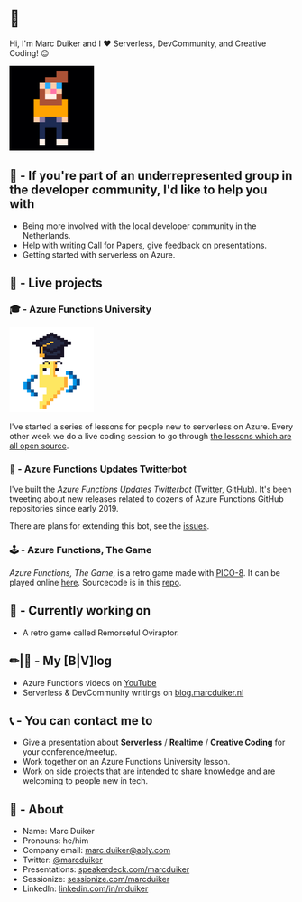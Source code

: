 # 👋 

Hi, I'm Marc Duiker and I ❤ Serverless, DevCommunity, and Creative Coding! 😊

<img src="marc_duiker_pixel_selfie.gif" height="150px"/>

## 💪 - If you're part of an underrepresented group in the developer community, I'd like to help you with

- Being more involved with the local developer community in the Netherlands.
- Help with writing Call for Papers, give feedback on presentations.
- Getting started with serverless on Azure.

## 🏁 - Live projects

### 🎓 - Azure Functions University

<img src="zappy-university-192.gif" height="150px"/>

I've started a series of lessons for people new to serverless on Azure. Every other week we do a live coding session to go through [the lessons which are all open source](https://github.com/marcduiker/azure-functions-university).

### 🤖 - Azure Functions Updates Twitterbot

I've built the *Azure Functions Updates Twitterbot* ([Twitter](https://twitter.com/az_func_updates), [GitHub](https://github.com/marcduiker/az-func-updates)). It's been tweeting about new releases related to dozens of Azure Functions GitHub repositories since early 2019.

There are plans for extending this bot, see the [issues](https://github.com/marcduiker/az-func-updates/issues).

### 🕹 - Azure Functions, The Game

*Azure Functions, The Game*, is a retro game made with [PICO-8](https://www.lexaloffle.com/pico-8.php). It can be played online [here](https://marcduiker.itch.io/azure-functions-the-game). Sourcecode is in this [repo](https://github.com/marcduiker/pico-8-games).

## 👷 - Currently working on

- A retro game called Remorseful Oviraptor.

## ✏|🎥 - My [B|V]log

- Azure Functions videos on [YouTube](https://www.youtube.com/channel/UCmoWqg6T-c8zEGm4sZdnwbA)
- Serverless & DevCommunity writings on [blog.marcduiker.nl](https://blog.marcduiker.nl/)

## 📞 - You can contact me to

- Give a presentation about **Serverless** / **Realtime** / **Creative Coding** for your conference/meetup.
- Work together on an Azure Functions University lesson.
- Work on side projects that are intended to share knowledge and are welcoming to people new in tech.

## 🧔 - About

- Name: Marc Duiker
- Pronouns: he/him
- Company email: marc.duiker@ably.com
- Twitter: [@marcduiker](https://twitter.com/marcduiker)
- Presentations: [speakerdeck.com/marcduiker](https://speakerdeck.com/marcduiker)
- Sessionize: [sessionize.com/marcduiker](https://sessionize.com/marcduiker/)
- LinkedIn: [linkedin.com/in/mduiker](https://www.linkedin.com/in/mduiker/)
